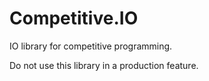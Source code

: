# Competitive.IO

IO library for competitive programming.

Do not use this library in a production feature.